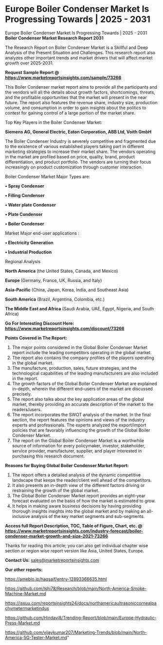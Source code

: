 # Europe Boiler Condenser Market Is Progressing Towards | 2025 - 2031
 Europe Boiler Condenser Market Is Progressing Towards | 2025 - 2031
<strong>Boiler Condenser Market Research Report 2031</strong>

The Research Report on Boiler Condenser Market is a Skillful and Deep Analysis of the Present Situation and Challenges. This research report also analyzes other important trends and market drivers that will affect market growth over 2025-2031.

<strong>Request Sample Report @ <a href=https://www.marketreportsinsights.com/sample/73266>https://www.marketreportsinsights.com/sample/73266</a></strong>

This Boiler Condenser market report aims to provide all the participants and the vendors will all the details about growth factors, shortcomings, threats, and the profitable opportunities that the market will present in the near future. The report also features the revenue share, industry size, production volume, and consumption in order to gain insights about the politics to contest for gaining control of a large portion of the market share.

Top Key Players in the Boiler Condenser Market:

<strong>Siemens AG, General Electric, Eaton Corporation, ABB Ltd, Voith GmbH</strong>

The Boiler Condenser Industry is severely competitive and fragmented due to the existence of various established players taking part in different marketing strategies to increase their market share. The vendors operating in the market are profiled based on price, quality, brand, product differentiation, and product portfolio. The vendors are turning their focus increasingly on product customization through customer interaction.

Boiler Condenser Market Major Types are:

<strong>• Spray Condenser

• Filling Condenser

• Water plate Condenser

• Plate Condenser

• Boiler Condenser</strong>

Market Major end-user applications :

<strong>• Electricity Generation

• Industrial Production</strong>

Regional Analysis

</u><strong><b>North America</b></strong> (the United States, Canada, and Mexico)

<strong><b>Europe </b></strong>(Germany, France, UK, Russia, and Italy)

<strong><b>Asia-Pacific</b></strong> (China, Japan, Korea, India, and Southeast Asia)

<strong><b>South America</b></strong> (Brazil, Argentina, Colombia, etc.)

<strong><b>The Middle East and Africa</b></strong> (Saudi Arabia, UAE, Egypt, Nigeria, and South Africa)

<strong>Go For Interesting Discount Here: <a href=https://www.marketreportsinsights.com/discount/73266>https://www.marketreportsinsights.com/discount/73266</a></strong>

<strong>Points Covered in The Report:</strong>
<ol>
  <li>The major points considered in the Global Boiler Condenser Market report include the leading competitors operating in the global market.</li>
  <li>The report also contains the company profiles of the players operating in the global market.</li>
  <li>The manufacture, production, sales, future strategies, and the technological capabilities of the leading manufacturers are also included in the report.</li>
  <li>The growth factors of the Global Boiler Condenser Market are explained in-depth, wherein the different end-users of the market are discussed precisely.</li>
  <li>The report also talks about the key application areas of the global market, thereby providing an accurate description of the market to the readers/users.</li>
  <li>The report incorporates the SWOT analysis of the market. In the final section, the report features the opinions and views of the industry experts and professionals. The experts analyzed the export/import policies that are favorably influencing the growth of the Global Boiler Condenser Market.</li>
  <li>The report on the Global Boiler Condenser Market is a worthwhile source of information for every policymaker, investor, stakeholder, service provider, manufacturer, supplier, and player interested in purchasing this research document.</li>
</ol>
<strong>Reasons for Buying Global Boiler Condenser Market Report:</strong>

<ol>
  <li>The report offers a detailed analysis of the dynamic competitive landscape that keeps the reader/client well ahead of the competitors.</li>
  <li>It also presents an in-depth view of the different factors driving or restraining the growth of the global market.</li>
  <li>The Global Boiler Condenser Market report provides an eight-year forecast evaluated on the basis of how the market is estimated to grow.</li>
  <li>It helps in making aware business decisions by having providing thorough insights insights into the global market and by making an all-inclusive analysis of the key market segments and sub-segments.</li>
</ol>
<strong>Access full Report Description, TOC, Table of Figure, Chart, etc. @ <a href=https://www.marketreportsinsights.com/industry-forecast/boiler-condenser-market-growth-and-size-2021-73266>https://www.marketreportsinsights.com/industry-forecast/boiler-condenser-market-growth-and-size-2021-73266</a></strong>


Thanks for reading this article; you can also get individual chapter wise section or region wise report version like Asia, United States, Europe.

<strong>Contact Us:</strong>
sales@marketreportsinsights.com

<strong>Our other reports:</strong>

<a href=https://ameblo.jp/haqsaif/entry-12893366635.html>https://ameblo.jp/haqsaif/entry-12893366635.html</a>

<a href=https://github.com/Ishi78/Research/blob/main/North-America-Smoke-Machine-Market.md>https://github.com/Ishi78/Research/blob/main/North-America-Smoke-Machine-Market.md</a>

<a href=https://issuu.com/reportsinsights24/docs/northamericaultrasoniccornealpachymetermarketindus>https://issuu.com/reportsinsights24/docs/northamericaultrasoniccornealpachymetermarketindus</a>

<a href=https://github.com/Hindavi8/Trending-Report/blob/main/Europe-Hydraulic-Press-Market.md>https://github.com/Hindavi8/Trending-Report/blob/main/Europe-Hydraulic-Press-Market.md</a>

<a href=https://github.com/vijaykumar207/Marketing-Trends/blob/main/North-America-5G-Tester-Market.md>https://github.com/vijaykumar207/Marketing-Trends/blob/main/North-America-5G-Tester-Market.md</a>"
